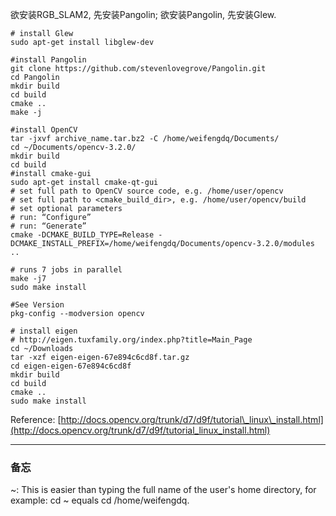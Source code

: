 欲安装RGB\_SLAM2, 先安装Pangolin; 欲安装Pangolin, 先安装Glew.

```
# install Glew
sudo apt-get install libglew-dev

#install Pangolin
git clone https://github.com/stevenlovegrove/Pangolin.git
cd Pangolin
mkdir build
cd build
cmake ..
make -j

#install OpenCV
tar -jxvf archive_name.tar.bz2 -C /home/weifengdq/Documents/
cd ~/Documents/opencv-3.2.0/
mkdir build
cd build
#install cmake-gui
sudo apt-get install cmake-qt-gui
# set full path to OpenCV source code, e.g. /home/user/opencv
# set full path to <cmake_build_dir>, e.g. /home/user/opencv/build
# set optional parameters
# run: “Configure”
# run: “Generate”
cmake -DCMAKE_BUILD_TYPE=Release -DCMAKE_INSTALL_PREFIX=/home/weifengdq/Documents/opencv-3.2.0/modules ..

# runs 7 jobs in parallel
make -j7
sudo make install

#See Version
pkg-config --modversion opencv

# install eigen
# http://eigen.tuxfamily.org/index.php?title=Main_Page
cd ~/Downloads
tar -xzf eigen-eigen-67e894c6cd8f.tar.gz
cd eigen-eigen-67e894c6cd8f
mkdir build
cd build
cmake ..
sudo make install
```

Reference: [http://docs.opencv.org/trunk/d7/d9f/tutorial\_linux\_install.html](http://docs.opencv.org/trunk/d7/d9f/tutorial_linux_install.html)

---

### 备忘

~: This is easier than typing the full name of the user's home directory, for example: cd  ~ equals cd /home/weifengdq.

